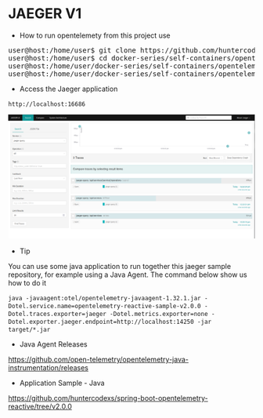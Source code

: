 # JAEGER V1

- How to run opentelemety from this project use

<pre>
user@host:/home/user$ git clone https://github.com/huntercodexs/docker-series.git .
user@host:/home/user$ cd docker-series/self-containers/opentelemetry/jaeger-v1
user@host:/home/user/docker-series/self-containers/opentelemetry$ docker-compose up --build
user@host:/home/user/docker-series/self-containers/opentelemetry$ docker-compose start
</pre>

- Access the Jaeger application

```text
http://localhost:16686
```
![jaeger-ui.png](jaeger-ui.png)

- Tip

You can use some java application to run together this jaeger sample repository, for example using a Java Agent.
The command below show us how to do it

```shell
java -javaagent:otel/opentelemetry-javaagent-1.32.1.jar -Dotel.service.name=opentelemetry-reactive-sample-v2.0.0 -Dotel.traces.exporter=jaeger -Dotel.metrics.exporter=none -Dotel.exporter.jaeger.endpoint=http://localhost:14250 -jar target/*.jar
```

- Java Agent Releases

https://github.com/open-telemetry/opentelemetry-java-instrumentation/releases

- Application Sample - Java

https://github.com/huntercodexs/spring-boot-opentelemetry-reactive/tree/v2.0.0


